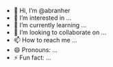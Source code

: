 - 👋 Hi, I’m @abranher
- 👀 I’m interested in ...
- 🌱 I’m currently learning ...
- 💞️ I’m looking to collaborate on ...
- 📫 How to reach me ...
- 😄 Pronouns: ...
- ⚡ Fun fact: ...

<!---
abranher/abranher is a ✨ special ✨ repository because its `README.md` (this file) appears on your GitHub profile.
You can click the Preview link to take a look at your changes.
--->
